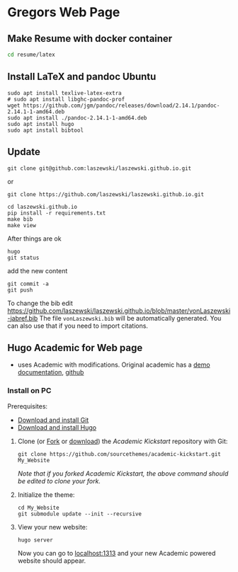 # Gregors Web Page


## Make Resume with docker container

```bash
cd resume/latex

```

## Install LaTeX and pandoc Ubuntu

```
sudo apt install texlive-latex-extra
# sudo apt install libghc-pandoc-prof
wget https://github.com/jgm/pandoc/releases/download/2.14.1/pandoc-2.14.1-1-amd64.deb
sudo apt install ./pandoc-2.14.1-1-amd64.deb
sudo apt install hugo
sudo apt install bibtool

```

## Update

```
git clone git@github.com:laszewski/laszewski.github.io.git
```

or

```
git clone https://github.com/laszewski/laszewski.github.io.git
```

```
cd laszewski.github.io
pip install -r requirements.txt
make bib
make view
```

After things are ok

```
hugo
git status
```

add the new content

```
git commit -a
git push
```

To change the bib edit <https://github.com/laszewski/laszewski.github.io/blob/master/vonLaszewski-jabref.bib>
The file `vonLaszewski.bib` will be automatically generated. You can
also use that if you need to import citations.


## Hugo Academic for Web page

* uses Academic with modifications. Original academic has a [demo](https://themes.gohugo.io/theme/academic/)
  [documentation](https://sourcethemes.com/academic/docs/), [github](https://github.com/gcushen/hugo-academic/)


### Install on PC

Prerequisites:

* [Download and install Git](https://git-scm.com/downloads)
* [Download and install Hugo](https://gohugo.io/getting-started/installing/#quick-install)

1. Clone (or
   [Fork](https://github.com/sourcethemes/academic-kickstart#fork-destination-box)
   or
   [download](https://github.com/sourcethemes/academic-kickstart/archive/master.zip))
   the *Academic Kickstart* repository with Git:

       git clone https://github.com/sourcethemes/academic-kickstart.git My_Website
    
    *Note that if you forked Academic Kickstart, the above command should be edited to clone your fork.*

2. Initialize the theme:

       cd My_Website
       git submodule update --init --recursive

3. View your new website:
      
       hugo server

    Now you can go to [localhost:1313](http://localhost:1313) and your new Academic powered website should appear.
  

